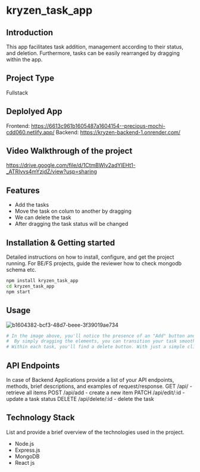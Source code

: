 # kryzen_task_app

## Introduction
This app facilitates task addition, management according to their status, and deletion. Furthermore, tasks can be easily rearranged by dragging within the app.

## Project Type
Fullstack

## Deplolyed App
Frontend: https://6613c961b1605487a1604154--precious-mochi-cdd060.netlify.app/
Backend: https://kryzen-backend-1.onrender.com/


## Video Walkthrough of the project
https://drive.google.com/file/d/1CtmBWlv2adYlEHt1-_ATRIvvs4mYzjdZ/view?usp=sharing


## Features

- Add the tasks
- Move the task on colum to another by dragging 
- We can delete the task
- After dragging the task status will be changed


## Installation & Getting started
Detailed instructions on how to install, configure, and get the project running. For BE/FS projects, guide the reviewer how to check mongodb schema etc.

```bash
npm install kryzen_task_app
cd kryzen_task_app
npm start
```

## Usage

![b1604382-bcf3-48d7-beee-3f39019ae734](https://github.com/Venky8073/kryzen_task_app/assets/118984511/c3b4d753-aa0e-4c20-b71a-cc51be436a50)

```bash
# In the image above, you'll notice the presence of an "Add" button and an input box. By typing in the task and clicking the "Add Task" button, you can seamlessly incorporate new tasks into the system.
#  By simply dragging the elements, you can transition your task smoothly between the "To Do," "In Progress," "Done," and "Rework" sections.
# Within each task, you'll find a delete button. With just a simple click, you can swiftly remove the task from the list.
```


## API Endpoints
In case of Backend Applications provide a list of your API endpoints, methods, brief descriptions, and examples of request/response.
GET /api/ - retrieve all items
POST /api/add - create a new item
PATCH /api/edit/:id - update a task status
DELETE /api/delete/:id - delete the task


## Technology Stack
List and provide a brief overview of the technologies used in the project.
- Node.js
- Express.js
- MongoDB
- React js
